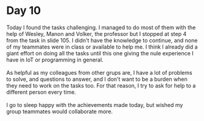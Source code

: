 # Day 10
Today I found the tasks challenging. I managed to do most of them with the help of Wesley, Manon and Volker, the professor but I stopped at step 4 from the task in slide 105. I didn't have the knowledge to continue, and none of my teammates were in class or available to help me. I think I already did a giant effort on doing all the tasks until this one giving the nule experience I have in IoT or programming in general.
<br><br>
As helpful as my colleagues from other grups are, I have a lot of problems to solve, and questions to answer, and I don't want to be a burden when they need to work on the tasks too. For that reason, I try to ask for help to a different person every time. 
<br><br>
I go to sleep happy with the achievements made today, but wished my group teammates would collaborate more.
